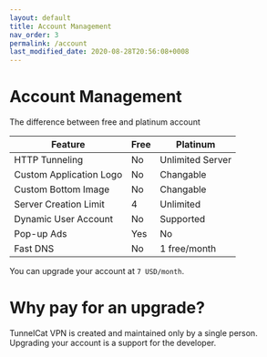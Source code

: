 ```yaml
---
layout: default
title: Account Management
nav_order: 3
permalink: /account
last_modified_date: 2020-08-28T20:56:08+0008
---
```



# Account Management

The difference between free and platinum account

| Feature | Free  |  Platinum |  
|---|---|---|
| HTTP Tunneling | No  | Unlimited Server  |
| Custom Application Logo | No | Changable |
| Custom Bottom Image | No | Changable  |
| Server Creation Limit | 4 | Unlimited |
| Dynamic User Account | No | Supported |
| Pop-up Ads | Yes | No |
| Fast DNS | No | 1 free/month |

You can upgrade your account at `7 USD/month`.

# Why pay for an upgrade?
TunnelCat VPN is created and maintained only by a single person. Upgrading your account is a support for the developer.